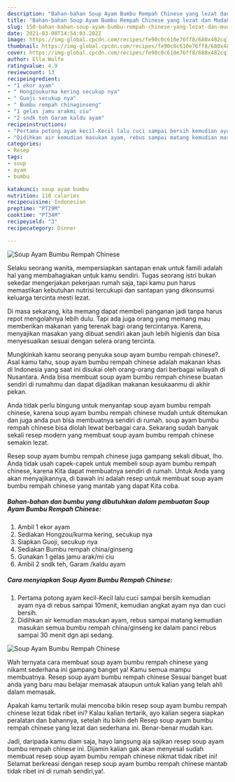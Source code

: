 ```yaml
---
description: "Bahan-bahan Soup Ayam Bumbu Rempah Chinese yang lezat dan Mudah Dibuat"
title: "Bahan-bahan Soup Ayam Bumbu Rempah Chinese yang lezat dan Mudah Dibuat"
slug: 150-bahan-bahan-soup-ayam-bumbu-rempah-chinese-yang-lezat-dan-mudah-dibuat
date: 2021-03-08T14:54:03.202Z
image: https://img-global.cpcdn.com/recipes/fe90c0c610e76ff8/680x482cq70/soup-ayam-bumbu-rempah-chinese-foto-resep-utama.jpg
thumbnail: https://img-global.cpcdn.com/recipes/fe90c0c610e76ff8/680x482cq70/soup-ayam-bumbu-rempah-chinese-foto-resep-utama.jpg
cover: https://img-global.cpcdn.com/recipes/fe90c0c610e76ff8/680x482cq70/soup-ayam-bumbu-rempah-chinese-foto-resep-utama.jpg
author: Ella Wolfe
ratingvalue: 4.9
reviewcount: 13
recipeingredient:
- "1 ekor ayam"
- " Hongzoukurma kering secukup nya"
- " Guoji secukup nya"
- " Bumbu rempah chinaginseng"
- "1 gelas jamu arakmi ciu"
- "2 sndk teh Garam kaldu ayam"
recipeinstructions:
- "Pertama potong ayam kecil-Kecil lalu cuci sampai bersih kemudian ayam nya di rebus sampai 10menit, kemudian angkat ayam nya dan cuci bersih."
- "Didihkan air kemudian masukan ayam, rebus sampai matang kemudian masukan semua bumbu rempah china/ginseng ke dalam panci rebus sampai 30 menit dgn api sedang."
categories:
- Resep
tags:
- soup
- ayam
- bumbu

katakunci: soup ayam bumbu 
nutrition: 110 calories
recipecuisine: Indonesian
preptime: "PT29M"
cooktime: "PT34M"
recipeyield: "3"
recipecategory: Dinner

---
```



![Soup Ayam Bumbu Rempah Chinese](https://img-global.cpcdn.com/recipes/fe90c0c610e76ff8/680x482cq70/soup-ayam-bumbu-rempah-chinese-foto-resep-utama.jpg)

Selaku seorang wanita, mempersiapkan santapan enak untuk famili adalah hal yang membahagiakan untuk kamu sendiri. Tugas seorang istri bukan sekedar mengerjakan pekerjaan rumah saja, tapi kamu pun harus memastikan kebutuhan nutrisi tercukupi dan santapan yang dikonsumsi keluarga tercinta mesti lezat.

Di masa  sekarang, kita memang dapat membeli panganan jadi tanpa harus repot mengolahnya lebih dulu. Tapi ada juga orang yang memang mau memberikan makanan yang terenak bagi orang tercintanya. Karena, menyajikan masakan yang dibuat sendiri akan jauh lebih higienis dan bisa menyesuaikan sesuai dengan selera orang tercinta. 



Mungkinkah kamu seorang penyuka soup ayam bumbu rempah chinese?. Asal kamu tahu, soup ayam bumbu rempah chinese adalah makanan khas di Indonesia yang saat ini disukai oleh orang-orang dari berbagai wilayah di Nusantara. Anda bisa membuat soup ayam bumbu rempah chinese buatan sendiri di rumahmu dan dapat dijadikan makanan kesukaanmu di akhir pekan.

Anda tidak perlu bingung untuk menyantap soup ayam bumbu rempah chinese, karena soup ayam bumbu rempah chinese mudah untuk ditemukan dan juga anda pun bisa membuatnya sendiri di rumah. soup ayam bumbu rempah chinese bisa diolah lewat berbagai cara. Sekarang sudah banyak sekali resep modern yang membuat soup ayam bumbu rempah chinese semakin lezat.

Resep soup ayam bumbu rempah chinese juga gampang sekali dibuat, lho. Anda tidak usah capek-capek untuk membeli soup ayam bumbu rempah chinese, karena Kita dapat membuatnya sendiri di rumah. Untuk Anda yang akan menyajikannya, di bawah ini adalah resep untuk membuat soup ayam bumbu rempah chinese yang mantab yang dapat Kita coba.

<!--inarticleads1-->

##### Bahan-bahan dan bumbu yang dibutuhkan dalam pembuatan Soup Ayam Bumbu Rempah Chinese:

1. Ambil 1 ekor ayam
1. Sediakan  Hongzou/kurma kering, secukup nya
1. Siapkan  Guoji, secukup nya
1. Sediakan  Bumbu rempah china/ginseng
1. Gunakan 1 gelas jamu arak/mi ciu
1. Ambil 2 sndk teh, Garam /kaldu ayam




<!--inarticleads2-->

##### Cara menyiapkan Soup Ayam Bumbu Rempah Chinese:

1. Pertama potong ayam kecil-Kecil lalu cuci sampai bersih kemudian ayam nya di rebus sampai 10menit, kemudian angkat ayam nya dan cuci bersih.
1. Didihkan air kemudian masukan ayam, rebus sampai matang kemudian masukan semua bumbu rempah china/ginseng ke dalam panci rebus sampai 30 menit dgn api sedang.
<img src="https://img-global.cpcdn.com/steps/076a18f503b6545c/160x128cq70/soup-ayam-bumbu-rempah-chinese-langkah-memasak-2-foto.jpg" alt="Soup Ayam Bumbu Rempah Chinese">



Wah ternyata cara membuat soup ayam bumbu rempah chinese yang nikamt sederhana ini gampang banget ya! Kamu semua mampu membuatnya. Resep soup ayam bumbu rempah chinese Sesuai banget buat anda yang baru mau belajar memasak ataupun untuk kalian yang telah ahli dalam memasak.

Apakah kamu tertarik mulai mencoba bikin resep soup ayam bumbu rempah chinese lezat tidak ribet ini? Kalau kalian tertarik, ayo kalian segera siapkan peralatan dan bahannya, setelah itu bikin deh Resep soup ayam bumbu rempah chinese yang lezat dan sederhana ini. Benar-benar mudah kan. 

Jadi, daripada kamu diam saja, hayo langsung aja sajikan resep soup ayam bumbu rempah chinese ini. Dijamin kalian gak akan menyesal sudah membuat resep soup ayam bumbu rempah chinese nikmat tidak ribet ini! Selamat berkreasi dengan resep soup ayam bumbu rempah chinese mantab tidak ribet ini di rumah sendiri,ya!.

